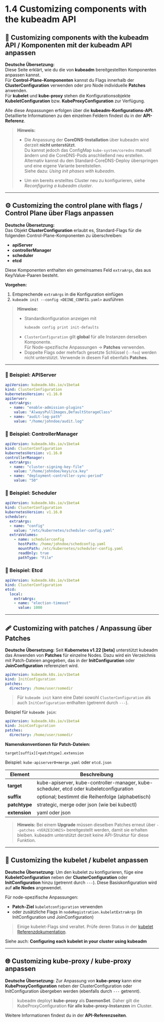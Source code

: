 # 1.4 Customizing components with the kubeadm API

## 🚀 Customizing components with the kubeadm API / Komponenten mit der kubeadm API anpassen


**Deutsche Übersetzung:**  
Diese Seite erklärt, wie du die von **kubeadm** bereitgestellten Komponenten anpassen kannst.  
Für **Control-Plane-Komponenten** kannst du Flags innerhalb der **ClusterConfiguration** verwenden oder pro Node individuelle **Patches** anwenden.  
Für **kubelet** und **kube-proxy** stehen die Konfigurationsobjekte **KubeletConfiguration** bzw. **KubeProxyConfiguration** zur Verfügung.

Alle diese Anpassungen erfolgen über die **kubeadm-Konfigurations-API**.  
Detaillierte Informationen zu den einzelnen Feldern findest du in der **API-Referenz**.

> **Hinweis:**  
> - Die Anpassung der **CoreDNS-Installation** über kubeadm wird derzeit **nicht unterstützt**.  
>   Du kannst jedoch das ConfigMap `kube-system/coredns` manuell ändern und die CoreDNS-Pods anschließend neu erstellen.  
>   Alternativ kannst du den Standard-CoreDNS-Deploy überspringen und eine eigene Variante bereitstellen.  
>   Siehe dazu: *Using init phases with kubeadm*.  
>
> - Um ein bereits erstelltes Cluster neu zu konfigurieren, siehe *Reconfiguring a kubeadm cluster*.


---

## ⚙️ Customizing the control plane with flags / Control Plane über Flags anpassen


**Deutsche Übersetzung:**  
Das Objekt **ClusterConfiguration** erlaubt es, Standard-Flags für die folgenden Control-Plane-Komponenten zu überschreiben:

- **apiServer**
- **controllerManager**
- **scheduler**
- **etcd**

Diese Komponenten enthalten ein gemeinsames Feld `extraArgs`, das aus Key/Value-Paaren besteht.  

**Vorgehen:**
1. Entsprechende `extraArgs` in die Konfiguration einfügen  
2. `kubeadm init --config <DEINE_CONFIG.yaml>` ausführen  

> **Hinweise:**  
> - Standardkonfiguration anzeigen mit  
>   ```bash
>   kubeadm config print init-defaults
>   ```  
> - `ClusterConfiguration` gilt **global** für alle Instanzen derselben Komponente.  
>   Für Node-spezifische Anpassungen → **Patches** verwenden.  
> - Doppelte Flags oder mehrfach gesetzte Schlüssel (`--foo`) werden nicht unterstützt. Verwende in diesem Fall ebenfalls **Patches**.

---

### 📘 Beispiel: APIServer

```yaml
apiVersion: kubeadm.k8s.io/v1beta4
kind: ClusterConfiguration
kubernetesVersion: v1.16.0
apiServer:
  extraArgs:
  - name: "enable-admission-plugins"
    value: "AlwaysPullImages,DefaultStorageClass"
  - name: "audit-log-path"
    value: "/home/johndoe/audit.log"
````

### 📘 Beispiel: ControllerManager

```yaml
apiVersion: kubeadm.k8s.io/v1beta4
kind: ClusterConfiguration
kubernetesVersion: v1.16.0
controllerManager:
  extraArgs:
  - name: "cluster-signing-key-file"
    value: "/home/johndoe/keys/ca.key"
  - name: "deployment-controller-sync-period"
    value: "50"
```

### 📘 Beispiel: Scheduler

```yaml
apiVersion: kubeadm.k8s.io/v1beta4
kind: ClusterConfiguration
kubernetesVersion: v1.16.0
scheduler:
  extraArgs:
  - name: "config"
    value: "/etc/kubernetes/scheduler-config.yaml"
  extraVolumes:
    - name: schedulerconfig
      hostPath: /home/johndoe/schedconfig.yaml
      mountPath: /etc/kubernetes/scheduler-config.yaml
      readOnly: true
      pathType: "File"
```

### 📘 Beispiel: Etcd

```yaml
apiVersion: kubeadm.k8s.io/v1beta4
kind: ClusterConfiguration
etcd:
  local:
    extraArgs:
    - name: "election-timeout"
      value: 1000
```

---

## 🩹 Customizing with patches / Anpassung über Patches

**Deutsche Übersetzung:**
Seit **Kubernetes v1.22 [beta]** unterstützt kubeadm das Anwenden von **Patches** für einzelne Nodes.
Dazu wird ein Verzeichnis mit Patch-Dateien angegeben, das in der **InitConfiguration** oder **JoinConfiguration** referenziert wird.

```yaml
apiVersion: kubeadm.k8s.io/v1beta4
kind: InitConfiguration
patches:
  directory: /home/user/somedir
```

> Für `kubeadm init` kann eine Datei sowohl `ClusterConfiguration` als auch `InitConfiguration` enthalten (getrennt durch `---`).

Beispiel für `kubeadm join`:

```yaml
apiVersion: kubeadm.k8s.io/v1beta4
kind: JoinConfiguration
patches:
  directory: /home/user/somedir
```

**Namenskonventionen für Patch-Dateien:**

```
target[suffix][+patchtype].extension
```

Beispiel:
`kube-apiserver0+merge.yaml` oder `etcd.json`

| Element       | Beschreibung                                                                            |
| ------------- | --------------------------------------------------------------------------------------- |
| **target**    | kube-apiserver, kube-controller-manager, kube-scheduler, etcd oder kubeletconfiguration |
| **suffix**    | optional; bestimmt die Reihenfolge (alphabetisch)                                       |
| **patchtype** | strategic, merge oder json (wie bei kubectl)                                            |
| **extension** | yaml oder json                                                                          |

> **Hinweis:**
> Bei einem **Upgrade** müssen dieselben Patches erneut über `--patches <VERZEICHNIS>` bereitgestellt werden, damit sie erhalten bleiben.
> kubeadm unterstützt derzeit keine API-Struktur für diese Funktion.

---

## 🧩 Customizing the kubelet / kubelet anpassen

**Deutsche Übersetzung:**
Um den kubelet zu konfigurieren, füge eine **KubeletConfiguration** neben der **ClusterConfiguration** oder **InitConfiguration** hinzu (getrennt durch `---`).
Diese Basiskonfiguration wird auf **alle Nodes** angewendet.

Für node-spezifische Anpassungen:

* **Patch-Ziel** `kubeletconfiguration` verwenden
* oder zusätzliche Flags in `nodeRegistration.kubeletExtraArgs` (in InitConfiguration und JoinConfiguration)

> Einige kubelet-Flags sind veraltet. Prüfe deren Status in der [kubelet Referenzdokumentation](https://kubernetes.io/docs/reference/command-line-tools-reference/kubelet/).

Siehe auch: **Configuring each kubelet in your cluster using kubeadm**

---

## 🌐 Customizing kube-proxy / kube-proxy anpassen

**Deutsche Übersetzung:**
Zur Anpassung von **kube-proxy** kann eine **KubeProxyConfiguration** neben der ClusterConfiguration oder InitConfiguration übergeben werden (ebenfalls durch `---` getrennt).

> kubeadm deployt **kube-proxy** als **DaemonSet**.
> Daher gilt die KubeProxyConfiguration **für alle kube-proxy-Instanzen** im Cluster.

Weitere Informationen findest du in der **API-Referenzseiten**.

